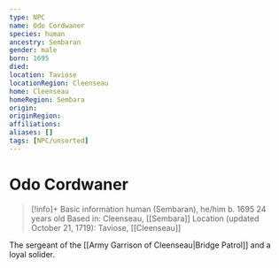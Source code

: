```yaml
---
type: NPC
name: Odo Cordwaner
species: human
ancestry: Sembaran
gender: male
born: 1695
died: 
location: Taviose
locationRegion: Cleenseau
home: Cleenseau
homeRegion: Sembara
origin:
originRegion:
affiliations: 
aliases: []
tags: [NPC/unsorted]
---
```

# Odo Cordwaner
>[!info]+ Basic information
>human (Sembaran), he/him
>b. 1695
>24 years old
>Based in: Cleenseau, [[Sembara]]
>Location (updated October 21, 1719): Taviose, [[Cleenseau]]

The sergeant of the [[Army Garrison of Cleenseau|Bridge Patrol]] and a loyal solider. 